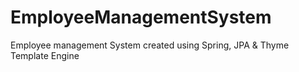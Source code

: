 # EmployeeManagementSystem
Employee management System created using Spring, JPA & Thyme Template Engine
